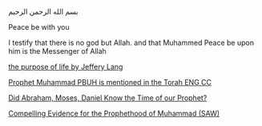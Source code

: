 بسم الله الرحمن الرحيم

Peace be with you

I testify that there is no god but Allah. and that Muhammed Peace be upon him is the Messenger of Allah

[the purpose of life by Jeffery Lang](https://youtu.be/ifllgTA2pmY?si=uWxKwOZXCfYsv0D7) 

[Prophet Muhammad PBUH is mentioned in the Torah ENG CC](https://youtu.be/yTvGOd0eLeY?si=8-diDupAuUhmTbGt)

[Did Abraham, Moses, Daniel Know the Time of our Prophet?](https://youtu.be/SpS5H4KqYOc?si=feIE-AJ5hyn1XID8)

[Compelling Evidence for the Prophethood of Muhammad (SAW)](https://youtu.be/CJlZgFBIw5Y?si=KTeBMEQu9oZaT_i-)
